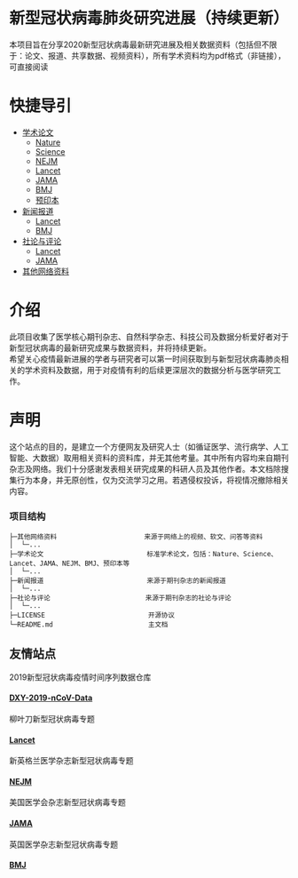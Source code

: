 # 新型冠状病毒肺炎研究进展（持续更新）
本项目旨在分享2020新型冠状病毒最新研究进展及相关数据资料（包括但不限于：论文、报道、共享数据、视频资料），所有学术资料均为pdf格式（非链接），可直接阅读
# 快捷导引
* [学术论文](https://github.com/liuzhipengAI/NCP.Research/tree/master/%E5%AD%A6%E6%9C%AF%E8%AE%BA%E6%96%87)
  * [Nature](https://github.com/liuzhipengAI/NCP.Research/tree/master/%E5%AD%A6%E6%9C%AF%E8%AE%BA%E6%96%87/Nature)
  * [Science](https://github.com/liuzhipengAI/NCP.Research/tree/master/%E5%AD%A6%E6%9C%AF%E8%AE%BA%E6%96%87/Science)
  * [NEJM](https://github.com/liuzhipengAI/NCP.Research/tree/master/%E5%AD%A6%E6%9C%AF%E8%AE%BA%E6%96%87/%E6%96%B0%E8%8B%B1%E6%A0%BC%E5%85%B0%E5%8C%BB%E5%AD%A6%E6%9D%82%E5%BF%97NEJM)
  * [Lancet](https://github.com/liuzhipengAI/NCP.Research/tree/master/%E5%AD%A6%E6%9C%AF%E8%AE%BA%E6%96%87/%E6%9F%B3%E5%8F%B6%E5%88%80Lancet) 
  * [JAMA](https://github.com/liuzhipengAI/NCP.Research/tree/master/%E5%AD%A6%E6%9C%AF%E8%AE%BA%E6%96%87/%E7%BE%8E%E5%9B%BD%E5%8C%BB%E5%AD%A6%E4%BC%9A%E6%9D%82%E5%BF%97JAMA) 
  * [BMJ](https://github.com/liuzhipengAI/NCP.Research/tree/master/%E5%AD%A6%E6%9C%AF%E8%AE%BA%E6%96%87/%E8%8B%B1%E5%9B%BD%E5%8C%BB%E5%AD%A6%E6%9D%82%E5%BF%97BMJ)
  * [预印本](https://github.com/liuzhipengAI/NCP.Research/tree/master/%E5%AD%A6%E6%9C%AF%E8%AE%BA%E6%96%87/%E9%A2%84%E5%8D%B0%E6%9C%AC)
* [新闻报道](https://github.com/liuzhipengAI/NCP.Research/tree/master/%E6%96%B0%E9%97%BB%E6%8A%A5%E9%81%93)
  * [Lancet](https://github.com/liuzhipengAI/NCP.Research/tree/master/%E6%96%B0%E9%97%BB%E6%8A%A5%E9%81%93/%E6%9F%B3%E5%8F%B6%E5%88%80Lancet)
  * [BMJ](https://github.com/liuzhipengAI/NCP.Research/tree/master/%E6%96%B0%E9%97%BB%E6%8A%A5%E9%81%93/%E8%8B%B1%E5%9B%BD%E5%8C%BB%E5%AD%A6%E6%9D%82%E5%BF%97BMJ)
* [社论与评论](https://github.com/liuzhipengAI/NCP.Research/tree/master/%E7%A4%BE%E8%AE%BA%E4%B8%8E%E8%AF%84%E8%AE%BA)
  * [Lancet](https://github.com/liuzhipengAI/NCP.Research/tree/master/%E7%A4%BE%E8%AE%BA%E4%B8%8E%E8%AF%84%E8%AE%BA/%E6%9F%B3%E5%8F%B6%E5%88%80Lancet)
  * [JAMA](https://github.com/liuzhipengAI/NCP.Research/tree/master/%E7%A4%BE%E8%AE%BA%E4%B8%8E%E8%AF%84%E8%AE%BA/%E7%BE%8E%E5%9B%BD%E5%8C%BB%E5%AD%A6%E4%BC%9A%E6%9D%82%E5%BF%97JAMA)  
* [其他网络资料](https://github.com/liuzhipengAI/NCP.Research/tree/master/%E5%85%B6%E4%BB%96%E7%BD%91%E7%BB%9C%E8%B5%84%E6%96%99)
# 介绍
此项目收集了医学核心期刊杂志、自然科学杂志、科技公司及数据分析爱好者对于新型冠状病毒的最新研究成果与数据资料，并将持续更新。<br> 
希望关心疫情最新进展的学者与研究者可以第一时间获取到与新型冠状病毒肺炎相关的学术资料及数据，用于对疫情有利的后续更深层次的数据分析与医学研究工作。
# 声明
这个站点的目的，是建立一个方便网友及研究人士（如循证医学、流行病学、人工智能、大数据）取用相关资料的资料库，并无其他考量。其中所有内容均来自期刊杂志及网络。我们十分感谢发表相关研究成果的科研人员及其他作者。本文档除搜集行为本身，并无原创性，仅为交流学习之用。若遇侵权投诉，将视情况撤除相关内容。

### 项目结构

```
├─其他网络资料                      来源于网络上的视频、软文、问答等资料
│  └─...
├─学术论文                          标准学术论文，包括：Nature、Science、Lancet、JAMA、NEJM、BMJ、预印本等
│  └─...
├─新闻报道                          来源于期刊杂志的新闻报道
│  └─...
├─社论与评论                        来源于期刊杂志的社论与评论
│  └─...
├─LICENSE                          开源协议
└─README.md                        主文档
```
## 友情站点
2019新型冠状病毒疫情时间序列数据仓库
#### [DXY-2019-nCoV-Data](https://github.com/NCP-VIS/DXY-2019-nCoV-Data)
柳叶刀新型冠状病毒专题
#### [Lancet](https://www.thelancet.com/coronavirus)
新英格兰医学杂志新型冠状病毒专题
#### [NEJM](https://www.nejm.org/coronavirus)
美国医学会杂志新型冠状病毒专题
#### [JAMA](https://jamanetwork.com/journals/jama/pages/coronavirus-alert)
英国医学杂志新型冠状病毒专题
#### [BMJ](https://www.bmj.com/coronavirus)
